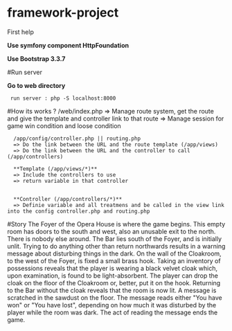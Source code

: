 # framework-project
First help


**Use symfony component HttpFoundation**

**Use Bootstrap 3.3.7**

#Run server

**Go to web directory**
    
     run server : php -S localhost:8000
     
#How its works ?
      /web/index.php
      => Manage route system, get the route and give the template and controller link to that route 
      => Manage session for game win condition and loose condition 
      
      /app/config/controller.php || routing.php
      => Do the link between the URL and the route template (/app/views)
      => Do the link between the URL and the controller to call (/app/controllers)
      
      **Template (/app/views/*)**
      => Include the controllers to use 
      => return variable in that controller
      
      
      **Controller (/app/controllers/*)**
      => Definie variable and all treatmens and be called in the view link into the config controller.php and routing.php
      
      
#Story
The Foyer of the Opera House is where the game begins. This empty room has doors to the south and west, also an unusable exit to the north. There is nobody else around.
The Bar lies south of the Foyer, and is initially unlit. Trying to do anything other than return northwards results in a warning message about disturbing things in the dark.
On the wall of the Cloakroom, to the west of the Foyer, is fixed a small brass hook.
Taking an inventory of possessions reveals that the player is wearing a black velvet cloak which, upon examination, is found to be light-absorbent. The player can drop the cloak on the floor of the Cloakroom or, better, put it on the hook.
Returning to the Bar without the cloak reveals that the room is now lit. A message is scratched in the sawdust on the floor.
The message reads either "You have won" or "You have lost", depending on how much it was disturbed by the player while the room was dark.
The act of reading the message ends the game.

